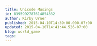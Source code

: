```yaml
---
title: Unicode Musings
id: 8395992787614854332
author: Kirby Urner
published: 2015-04-10T14:39:00.000-07:00
updated: 2015-04-10T14:41:44.526-07:00
blog: world_game
tags: 
---
```


